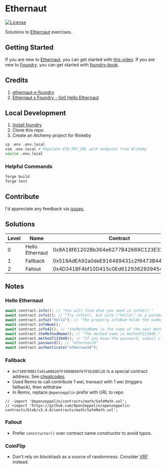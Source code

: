 # Ethernaut

[![License](https://img.shields.io/:license-mit-blue.svg)](https://rootulp.mit-license.org)

Solutions to [Ethernaut](https://ethernaut.openzeppelin.com) exercises.

## Getting Started

If you are new to [Ethernaut](https://ethernaut.openzeppelin.com), you can get started with [this video](https://www.youtube.com/watch?v=kZb6Qjlgybo).
If you are new to [Foundry](https://github.com/gakonst/foundry), you can get started with [foundry-book](https://onbjerg.github.io/foundry-book/).

## Credits
1. [ethernaut-x-foundry](https://github.com/ciaranmcveigh5/ethernaut-x-foundry)
1. [Ethernaut x Foundry - 0x0 Hello Ethernaut](https://eval.hashnode.dev/ethernaut-x-foundry-0x0-hello-ethernaut)

## Local Development

1. [Install foundry](https://github.com/gakonst/foundry#installation)
1. Clone this repo
1. Create an Alchemy project for Rinkeby

```bash
cp .env .env.local
vim .env.local # Populate ETH_RPC_URL with endpoint from Alchemy
source .env.local
```

### Helpful Commands

```sh
forge build
forge test
```

## Contribute

I'd appreciate any feedback via [issues](https://github.com/rootulp/exercism/issues/new).

## Solutions

Level | Name              | Contract                                   | Solution                                                           |
----- | ----------------- | ------------------------------------------ | ------------------------------------------------------------------ |
0     | Hello Ethernaut   | 0x8A18f61202Bb364e6277B42669C123E32D5e2D2d | 0xe6351327acfbc8f8063711d13c9a066e1a135fb40ce1de2dda135fc9485fe3b7 |
1     | Fallback          | 0x519AdEA92a0deE916489431c2f6473B44b570F3f | 0x706b0bf05a40a171461540f5eb96875a6f41d8a5ef79b10110cf600b43d95976 |
2     | Fallout           | 0x4D341BF4bf10D415c0Ed61293629394546ca5670 | 0xb2909f15f72e8ec92d9419a2ac44afb9335ab41a6855424e62496ee64daf91d8 |

## Notes

### Hello Ethernaut

```javascript
await contract.info(); // "You will find what you need in info1()."
await contract.info1(); // "Try info2(), but with \"hello\" as a parameter."
await contract.info2("hello"); // "The property infoNum holds the number of the next info method to call."
await contract.infoNum();
await contract.info42(); // "theMethodName is the name of the next method."
await contract.theMethodName(); // "The method name is method7123949."
await contract.method7123949(); // "If you know the password, submit it to authenticate()."
await contract.password(); // "ethernaut0"
await contract.authenticate("ethernaut0");
```

### Fallback
- `0x7109709ECfa91a80626fF3989D68f67F5b1DD12D` is a special contract address. See [cheatcodes](https://onbjerg.github.io/foundry-book/forge/cheatcodes.html).
- Used Remix to call contribute 1 wei, transact with 1 wei (triggers fallback), then withdraw
- In Remix, replace `@openzepplin` prefix with URL to repo
```solidity
// -import '@openzeppelin/contracts/math/SafeMath.sol';
// +import 'https://github.com/OpenZeppelin/openzeppelin-contracts/blob/v3.4.0/contracts/math/SafeMath.sol';
```

### Fallout
- Prefer `constructor()` over contract name constructor to avoid typos.

### CoinFlip
- Don't rely on blockhash as a source of randomness. Consider [VRF](https://docs.chain.link/docs/chainlink-vrf/) instead.
